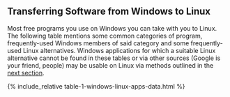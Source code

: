 ## Transferring Software from Windows to Linux
Most free programs you use on Windows you can take with you to Linux. The following table mentions some common categories of program, frequently-used Windows members of said category and some frequently-used Linux alternatives. Windows applications for which a suitable Linux alternative cannot be found in these tables or via other sources (Google is your friend, people) may be usable on Linux via methods outlined in the [next section](#running-windows-apps).

{% include_relative table-1-windows-linux-apps-data.html %}
